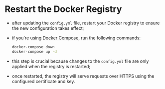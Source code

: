 # Restart the Docker Registry

- after updating the `config.yml` file, restart your Docker registry to ensure the new configuration takes effect;
- if you're using [Docker Compose](../../../../../../../../docker-compose/index.md), run the following commands:

    ```bash
    docker-compose down
    docker-compose up -d
    ```

- this step is crucial because changes to the `config.yml` file are only applied when the registry is restarted;


- once restarted, the registry will serve requests over HTTPS using the configured certificate and key.
